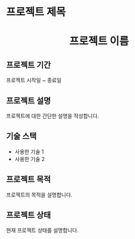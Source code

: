
# 프로젝트 제목
<h1 align="center">프로젝트 이름</h1>

## 프로젝트 기간
프로젝트 시작일 ~ 종료일

## 프로젝트 설명
프로젝트에 대한 간단한 설명을 작성합니다.

## 기술 스택
- 사용한 기술 1
- 사용한 기술 2

## 프로젝트 목적
프로젝트의 목적을 설명합니다.

## 프로젝트 상태
현재 프로젝트 상태를 설명합니다.
